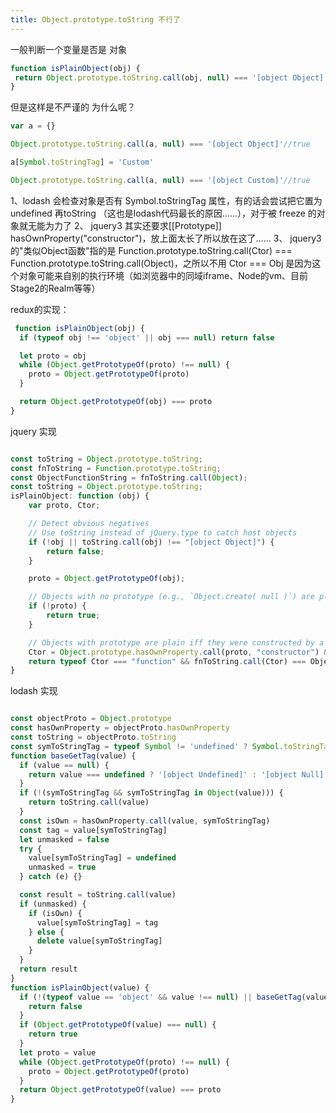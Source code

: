 ```yaml
---
title: Object.prototype.toString 不行了
---
```



一般判断一个变量是否是 对象

```js
function isPlainObject(obj) {
 return Object.prototype.toString.call(obj, null) === '[object Object]'
}
```

但是这样是不严谨的 为什么呢？


```js
var a = {}

Object.prototype.toString.call(a, null) === '[object Object]'//true

a[Symbol.toStringTag] = 'Custom'

Object.prototype.toString.call(a, null) === '[object Custom]'//true

```

1、lodash 会检查对象是否有 Symbol.toStringTag 属性，有的话会尝试把它置为 undefined 再toString （这也是lodash代码最长的原因……），对于被 freeze 的对象就无能为力了
2、 jquery3 其实还要求[[Prototype]] hasOwnProperty("constructor")，放上面太长了所以放在这了……
3、 jquery3 的"类似Object函数"指的是 Function.prototype.toString.call(Ctor) === Function.prototype.toString.call(Object)，之所以不用 Ctor === Obj 是因为这个对象可能来自别的执行环境（如浏览器中的同域iframe、Node的vm、目前Stage2的Realm等等）

redux的实现：

```js
 function isPlainObject(obj) {
  if (typeof obj !== 'object' || obj === null) return false

  let proto = obj
  while (Object.getPrototypeOf(proto) !== null) {
    proto = Object.getPrototypeOf(proto)
  }

  return Object.getPrototypeOf(obj) === proto
}
```

jquery 实现

```js

const toString = Object.prototype.toString;
const fnToString = Function.prototype.toString;
const ObjectFunctionString = fnToString.call(Object);
const toString = Object.prototype.toString;
isPlainObject: function (obj) {
    var proto, Ctor;

    // Detect obvious negatives
    // Use toString instead of jQuery.type to catch host objects
    if (!obj || toString.call(obj) !== "[object Object]") {
        return false;
    }

    proto = Object.getPrototypeOf(obj);

    // Objects with no prototype (e.g., `Object.create( null )`) are plain
    if (!proto) {
        return true;
    }

    // Objects with prototype are plain iff they were constructed by a global Object function
    Ctor = Object.prototype.hasOwnProperty.call(proto, "constructor") && proto.constructor;
    return typeof Ctor === "function" && fnToString.call(Ctor) === ObjectFunctionString;
}
```


lodash 实现

```js

const objectProto = Object.prototype
const hasOwnProperty = objectProto.hasOwnProperty
const toString = objectProto.toString
const symToStringTag = typeof Symbol != 'undefined' ? Symbol.toStringTag : undefined
function baseGetTag(value) {
  if (value == null) {
    return value === undefined ? '[object Undefined]' : '[object Null]'
  }
  if (!(symToStringTag && symToStringTag in Object(value))) {
    return toString.call(value)
  }
  const isOwn = hasOwnProperty.call(value, symToStringTag)
  const tag = value[symToStringTag]
  let unmasked = false
  try {
    value[symToStringTag] = undefined
    unmasked = true
  } catch (e) {}

  const result = toString.call(value)
  if (unmasked) {
    if (isOwn) {
      value[symToStringTag] = tag
    } else {
      delete value[symToStringTag]
    }
  }
  return result
}
function isPlainObject(value) {
  if (!(typeof value == 'object' && value !== null) || baseGetTag(value) != '[object Object]') {
    return false
  }
  if (Object.getPrototypeOf(value) === null) {
    return true
  }
  let proto = value
  while (Object.getPrototypeOf(proto) !== null) {
    proto = Object.getPrototypeOf(proto)
  }
  return Object.getPrototypeOf(value) === proto
}
```


